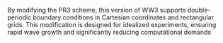 By modifying the PR3 scheme, this version of WW3 supports double-periodic boundary conditions in Cartesian coordinates and rectangular grids. This modification is designed for idealized experiments, ensuring rapid wave growth and significantly reducing computational demands
